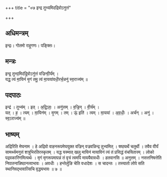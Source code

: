 +++
title = "०७ इन्द्र तुभ्यमिदद्रिवोऽनुत्तं"

+++
## अधिमन्त्रम्
इन्द्रः। गोतमो राहूगणः। पङ्क्तिः।

## मन्त्रः
इन्द्र॒ तुभ्य॒मिद॑द्रि॒वोऽनु॑त्तं वज्रिन्वी॒र्य॑म् ।  
यद्ध॒ त्यं मा॒यिनं॑ मृ॒गं तमु॒ त्वं मा॒यया॑वधी॒रर्च॒न्ननु॑ स्व॒राज्य॑म् ॥

## पदपाठः
इन्द्र॑ । तुभ्य॑म् । इत् । अ॒द्रि॒ऽवः॒ । अनु॑त्तम् । व॒ज्रि॒न् । वी॒र्य॑म् ।  
यत् । ह॒ । त्यम् । मा॒यिन॑म् । मृ॒गम् । तम् । ऊं॒ इति॑ । त्वम् । मा॒यया॑ । अ॒व॒धीः॒ । अर्च॑न् । अनु॑ । स्व॒ऽराज्य॑म् ॥

## भाष्यम्
अद्रिरिति मेघनाम । हे अद्रिवो वाहनरूपमेघयुक्त वज्रिन् वज्रवन्निन्द्र तुभ्यमित् । षष्ठ्यर्थे चतुर्थी । तवैव वीर्यं सामर्थ्यमनुत्तं शत्रुभिरतिरस्कृतम् । यद्ध यस्मात् खलु मायिनं मायाविनं त्यं तं प्रसिद्धं वंचयितारम् । लोको पद्रवकारिणमित्यर्थः । मृगं मृगरूपमापन्नं तं वृत्रं त्वमपि माययैवावधीः । हतवानसि ॥ अनुत्तम् । नसत्तनिषत्तेति निपातनान्निष्ठानत्वाभावः । अवधीः । हन्तेर्लुङि चेति वधादेशः । स चादन्तः । तस्यातो लोपे सति स्थानिवद्भावात्सिचि वृद्ध्यभावः ॥ ७ ॥